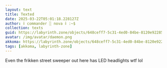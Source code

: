 ```yaml
---
layout: text
title: Texted
date: 2025-03-22T05:01:18.228127Z
author: ⸸ commander ░ nova ⸸ :~$
collection: texts
guid: https://labyrinth.zone/objects/648ceff7-5c31-4ed0-84be-8120e9228518
avatar: /img/avatar/daemon.png
akkoma: https://labyrinth.zone/objects/648ceff7-5c31-4ed0-84be-8120e9228518
tags: [akkoma, labyrinth-zone]
---
```


<p>Even the frikken street sweeper out here has LED headlights wtf lol</p>